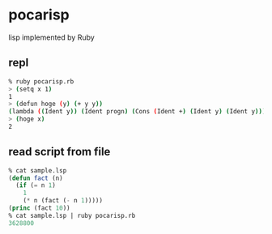 # pocarisp

lisp implemented by Ruby

## repl

```sh
% ruby pocarisp.rb
> (setq x 1)
1
> (defun hoge (y) (+ y y))
(lambda ((Ident y)) (Ident progn) (Cons (Ident +) (Ident y) (Ident y)))
> (hoge x)
2
```

## read script from file

```lisp
% cat sample.lsp
(defun fact (n)
  (if (= n 1)
    1
    (* n (fact (- n 1)))))
(princ (fact 10))
% cat sample.lsp | ruby pocarisp.rb
3628800
```
